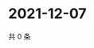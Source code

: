 # 2021-12-07

共 0 条

<!-- BEGIN WEIBO -->
<!-- 最后更新时间 Tue Dec 07 2021 21:16:12 GMT+0800 (China Standard Time) -->

<!-- END WEIBO -->
